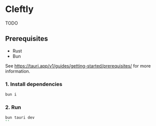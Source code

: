 # Cleftly

TODO

## Prerequisites

- Rust
- Bun

See <https://tauri.app/v1/guides/getting-started/prerequisites/> for more information.

### 1. Install dependencies

```bash
bun i
```

### 2. Run

```bash
bun tauri dev
``
```
